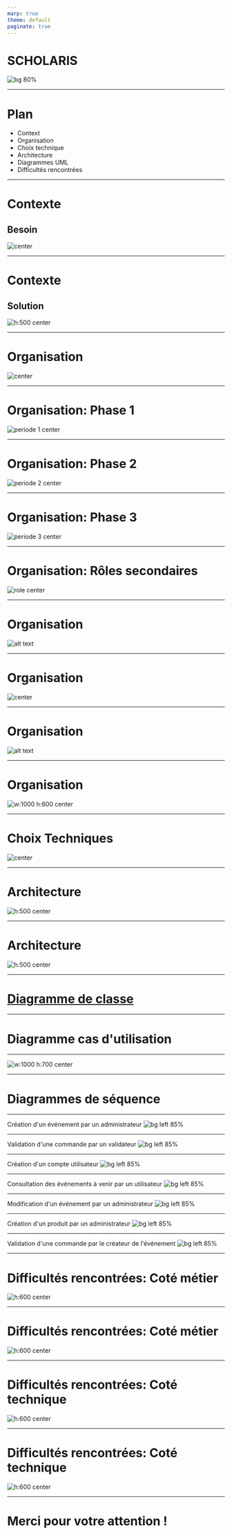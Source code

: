 ```yaml
---
marp: true
theme: default
paginate: true 
---
```


<style scoped>
section {
  display: flex;
  justify-content: center;
  align-items: center;
}
</style>

# SCHOLARIS
![bg 80%](logo_scholaris.png)


---


# Plan
- Context
- Organisation
- Choix technique
- Architecture
- Diagrammes UML
- Difficultés rencontrées


---


# Contexte
## Besoin

<style>
img[alt~="center"] {
  display: block;
  margin: 0 auto;
}
</style>

![center](logo-2.png)



---

# Contexte
## Solution

<style>
img[alt~="center"] {
  display: block;
  margin: 0 auto;
}
</style>

![h:500 center](image-8.png)

---

# Organisation


<style>
img[alt~="center"] {
  display: block;
  margin: 0 auto;
}
</style>
![center](image-9.png)

---

# Organisation: Phase 1
![periode 1 center](image-13.png)

---

# Organisation: Phase 2
![periode 2 center](image-14.png)

---

# Organisation: Phase 3
![periode 3 center](image-15.png)

---

# Organisation: Rôles secondaires
![role center](image-16.png)

---

# Organisation
![alt text](image-17.png)

---

# Organisation
![center](image-18.png)

---

# Organisation
![alt text](image-19.png)

---

# Organisation
![w:1000 h:600 center](image-20.png)

---
# Choix Techniques

<style>
img[alt~="center"] {
  display: block;
  margin: 0 auto;
}
</style>
![center](image-10.png)

---

# Architecture


 
<style>
img[alt~="center"] {
  display: block;
  margin: 0 auto;
}
</style>

![h:500 center](image-11.png)

---

# Architecture


 
<style>
img[alt~="center"] {
  display: block;
  margin: 0 auto;
}
</style>

![h:500 center](image-12.png)


---

<style scoped>
section {
  display: flex;
  justify-content: center;
  align-items: center;
  text-decoration: underline;
}
</style>

# [Diagramme de classe][1]

[1]:https://www.figma.com/file/tOuymsHwlkMpGUEJfim23b/SCHOLARIS?type=whiteboard&node-id=7-1264&t=IYXDcg8LtwhnwAgs-4


---

<style scoped>
section {
  display: flex;
  justify-content: center;
  align-items: center;
}
</style>
# Diagramme cas d'utilisation

---

![w:1000 h:700 center](image-21.png)

---
<style scoped>
section {
  display: flex;
  justify-content: center;
  align-items: center;
}
</style>

# Diagrammes de séquence

---

Création d'un événement par un administrateur
![bg left 85%](image-1.png)

---

Validation d'une commande par un validateur
![bg left 85%](image-2.png)

---
Création d'un compte utilisateur
![bg left 85%](image-3.png)

---
Consultation des événements à venir par un utilisateur
![bg left 85%](image-4.png)

---
Modification d'un événement par un administrateur
![bg left 85%](image-5.png)

---
Création d'un produit par un administrateur
![bg left 85%](image-6.png)

---
Validation d'une commande par le créateur de l'événement
![bg left 85%](image-7.png)

---

<style scoped>
section {
  display: flex;
  justify-content: center;
  align-items: center;
}
</style>
# Difficultés rencontrées: Coté métier

![h:600 center](image-22.png)

---

<style scoped>
section {
  display: flex;
  justify-content: center;
  align-items: center;
}
</style>
# Difficultés rencontrées: Coté métier

![h:600 center](image-23.png)


---

<style scoped>
section {
  display: flex;
  justify-content: center;
  align-items: center;
}
</style>
# Difficultés rencontrées: Coté technique
![h:600 center](image-24.png)

---

<style scoped>
section {
  display: flex;
  justify-content: center;
  align-items: center;
}
</style>
# Difficultés rencontrées: Coté technique
![h:600 center](image-25.png)

---


<style scoped>
section {
  display: flex;
  justify-content: center;
  align-items: center;
}
</style>
# Merci pour votre attention !










